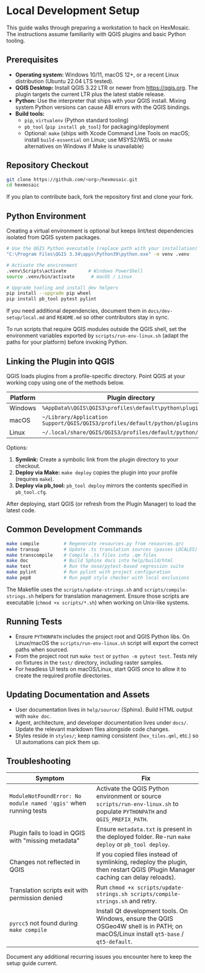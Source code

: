 # Local Development Setup

This guide walks through preparing a workstation to hack on HexMosaic. The instructions assume familiarity with QGIS plugins and basic Python tooling.

## Prerequisites

- **Operating system:** Windows 10/11, macOS 12+, or a recent Linux distribution (Ubuntu 22.04 LTS tested).
- **QGIS Desktop:** Install QGIS 3.22 LTR or newer from https://qgis.org. The plugin targets the current LTR plus the latest stable release.
- **Python:** Use the interpreter that ships with your QGIS install. Mixing system Python versions can cause ABI errors with the QGIS bindings.
- **Build tools:**
  - `pip`, `virtualenv` (Python standard tooling)
  - `pb_tool` (`pip install pb_tool`) for packaging/deployment
  - Optional: `make` (ships with Xcode Command Line Tools on macOS; install `build-essential` on Linux; use MSYS2/WSL or `nmake` alternatives on Windows if Make is unavailable)

## Repository Checkout

```bash
git clone https://github.com/<org>/hexmosaic.git
cd hexmosaic
```

If you plan to contribute back, fork the repository first and clone your fork.

## Python Environment

Creating a virtual environment is optional but keeps lint/test dependencies isolated from QGIS system packages.

```bash
# Use the QGIS Python executable (replace path with your installation)
"C:\Program Files\QGIS 3.34\apps\Python39\python.exe" -m venv .venv

# Activate the environment
.venv\Scripts\activate        # Windows PowerShell
source .venv/bin/activate      # macOS / Linux

# Upgrade tooling and install dev helpers
pip install --upgrade pip wheel
pip install pb_tool pytest pylint
```

If you need additional dependencies, document them in `docs/dev-setup/local.md` and `README.md` so other contributors stay in sync.

To run scripts that require QGIS modules outside the QGIS shell, set the environment variables exported by `scripts/run-env-linux.sh` (adapt the paths for your platform) before invoking Python.

## Linking the Plugin into QGIS

QGIS loads plugins from a profile-specific directory. Point QGIS at your working copy using one of the methods below.

| Platform | Plugin directory |
| --- | --- |
| Windows | `%AppData%\QGIS\QGIS3\profiles\default\python\plugins` |
| macOS | `~/Library/Application Support/QGIS/QGIS3/profiles/default/python/plugins` |
| Linux | `~/.local/share/QGIS/QGIS3/profiles/default/python/plugins` |

Options:

1. **Symlink:** Create a symbolic link from the plugin directory to your checkout.
2. **Deploy via Make:** `make deploy` copies the plugin into your profile (requires `make`).
3. **Deploy via pb_tool:** `pb_tool deploy` mirrors the contents specified in `pb_tool.cfg`.

After deploying, start QGIS (or refresh from the Plugin Manager) to load the latest code.

## Common Development Commands

```bash
make compile         # Regenerate resources.py from resources.qrc
make transup         # Update .ts translation sources (passes LOCALES)
make transcompile    # Compile .ts files into .qm files
make doc             # Build Sphinx docs into help/build/html
make test            # Run the nose/pytest-based regression suite
make pylint          # Run pylint with project configuration
make pep8            # Run pep8 style checker with local exclusions
```

The Makefile uses the `scripts/update-strings.sh` and `scripts/compile-strings.sh` helpers for translation management. Ensure those scripts are executable (`chmod +x scripts/*.sh`) when working on Unix-like systems.

## Running Tests

- Ensure `PYTHONPATH` includes the project root and QGIS Python libs. On Linux/macOS the `scripts/run-env-linux.sh` script will export the correct paths when sourced.
- From the project root run `make test` or `python -m pytest test`. Tests rely on fixtures in the `test/` directory, including raster samples.
- For headless UI tests on macOS/Linux, start QGIS once to allow it to create the required profile directories.

## Updating Documentation and Assets

- User documentation lives in `help/source/` (Sphinx). Build HTML output with `make doc`.
- Agent, architecture, and developer documentation lives under `docs/`. Update the relevant markdown files alongside code changes.
- Styles reside in `styles/`; keep naming consistent (`hex_tiles.qml`, etc.) so UI automations can pick them up.

## Troubleshooting

| Symptom | Fix |
| --- | --- |
| `ModuleNotFoundError: No module named 'qgis'` when running tests | Activate the QGIS Python environment or source `scripts/run-env-linux.sh` to populate `PYTHONPATH` and `QGIS_PREFIX_PATH`. |
| Plugin fails to load in QGIS with "missing metadata" | Ensure `metadata.txt` is present in the deployed folder. Re-run `make deploy` or `pb_tool deploy`. |
| Changes not reflected in QGIS | If you copied files instead of symlinking, redeploy the plugin, then restart QGIS (Plugin Manager caching can delay reloads). |
| Translation scripts exit with permission denied | Run `chmod +x scripts/update-strings.sh scripts/compile-strings.sh` and retry. |
| `pyrcc5` not found during `make compile` | Install Qt development tools. On Windows, ensure the QGIS OSGeo4W shell is in PATH; on macOS/Linux install `qt5-base` / `qt5-default`. |

Document any additional recurring issues you encounter here to keep the setup guide current.
